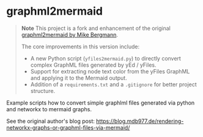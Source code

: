 # graphml2mermaid

> **Note**
> This project is a fork and enhancement of the original [graphml2mermaid by Mike Bergmann](https://github.com/MikeBergmann/graphml2mermaid).
>
> The core improvements in this version include:
> - A new Python script (`yfiles2mermaid.py`) to directly convert complex GraphML files generated by yEd / yFiles.
> - Support for extracting node text color from the yFiles GraphML and applying it to the Mermaid output.
> - Addition of a `requirements.txt` and a `.gitignore` for better project structure.

Example scripts how to convert simple graphlml files generated via python and networkx to mermaid graphs.

See the original author's blog post: https://blog.mdb977.de/rendering-networkx-graphs-or-graphml-files-via-mermaid/

